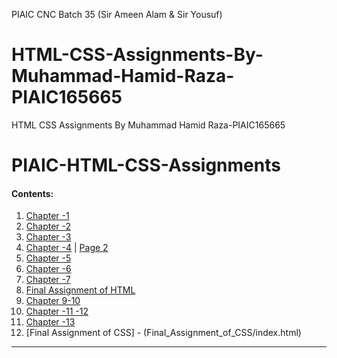 PIAIC CNC Batch 35 (Sir Ameen Alam & Sir Yousuf)
# HTML-CSS-Assignments-By-Muhammad-Hamid-Raza-PIAIC165665
HTML CSS Assignments By Muhammad Hamid Raza-PIAIC165665
# PIAIC-HTML-CSS-Assignments


#### Contents:
  1. [Chapter -1](Ch_1/ch_1.html)
  2. [Chapter -2](Ch_2/ch_2.html)
  3. [Chapter -3](Ch_3/ch_3.html)
  4. [Chapter -4](Ch_4/ch_4a.html) | [Page 2](Ch_4/ch_4b.html)
  5. [Chapter -5](Ch_5/ch_5.html)
  6. [Chapter -6](Ch_6/ch_6.html)
  7. [Chapter -7](Ch_7/ch_7.html)
  8. [Final Assignment of HTML](ch_8_Final_Assignment_of_HTML/index.html)
  9. [Chapter 9-10](Ch_9-10/index.html)
  10. [Chapter -11 -12](Ch_11-12/index.html)
  11. [Chapter -13](Ch_13/index.html)
  12. [Final Assignment of CSS] - (Final_Assignment_of_CSS/index.html)
----------------------
